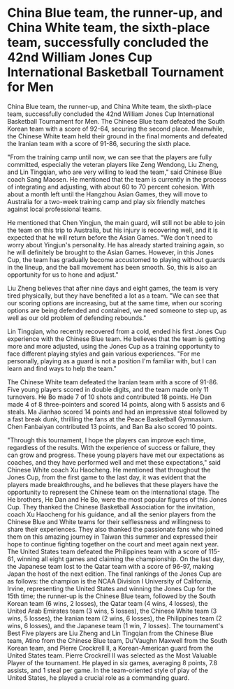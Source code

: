 # China Blue team, the runner-up, and China White team, the sixth-place team, successfully concluded the 42nd William Jones Cup International Basketball Tournament for Men 
 China Blue team, the runner-up, and China White team, the sixth-place team, successfully concluded the 42nd William Jones Cup International Basketball Tournament for Men. The Chinese Blue team defeated the South Korean team with a score of 92-64, securing the second place. Meanwhile, the Chinese White team held their ground in the final moments and defeated the Iranian team with a score of 91-86, securing the sixth place.

"From the training camp until now, we can see that the players are fully committed, especially the veteran players like Zeng Wendong, Liu Zheng, and Lin Tingqian, who are very willing to lead the team," said Chinese Blue coach Sang Maosen. He mentioned that the team is currently in the process of integrating and adjusting, with about 60 to 70 percent cohesion. With about a month left until the Hangzhou Asian Games, they will move to Australia for a two-week training camp and play six friendly matches against local professional teams.

He mentioned that Chen Yingjun, the main guard, will still not be able to join the team on this trip to Australia, but his injury is recovering well, and it is expected that he will return before the Asian Games. "We don't need to worry about Yingjun's personality. He has already started training again, so he will definitely be brought to the Asian Games. However, in this Jones Cup, the team has gradually become accustomed to playing without guards in the lineup, and the ball movement has been smooth. So, this is also an opportunity for us to hone and adjust."

Liu Zheng believes that after nine days and eight games, the team is very tired physically, but they have benefited a lot as a team. "We can see that our scoring options are increasing, but at the same time, when our scoring options are being defended and contained, we need someone to step up, as well as our old problem of defending rebounds."

Lin Tingqian, who recently recovered from a cold, ended his first Jones Cup experience with the Chinese Blue team. He believes that the team is getting more and more adjusted, using the Jones Cup as a training opportunity to face different playing styles and gain various experiences. "For me personally, playing as a guard is not a position I'm familiar with, but I can learn and find ways to help the team."

The Chinese White team defeated the Iranian team with a score of 91-86. Five young players scored in double digits, and the team made only 11 turnovers. He Bo made 7 of 10 shots and contributed 18 points. He Dan made 4 of 8 three-pointers and scored 14 points, along with 5 assists and 6 steals. Ma Jianhao scored 14 points and had an impressive steal followed by a fast break dunk, thrilling the fans at the Peace Basketball Gymnasium. Chen Fanbaiyan contributed 13 points, and Ban Ba also scored 10 points.

"Through this tournament, I hope the players can improve each time, regardless of the results. With the experience of success or failure, they can grow and progress. These young players have met our expectations as coaches, and they have performed well and met these expectations," said Chinese White coach Xu Haocheng. He mentioned that throughout the Jones Cup, from the first game to the last day, it was evident that the players made breakthroughs, and he believes that these players have the opportunity to represent the Chinese team on the international stage. The He brothers, He Dan and He Bo, were the most popular figures of this Jones Cup. They thanked the Chinese Basketball Association for the invitation, coach Xu Haocheng for his guidance, and all the senior players from the Chinese Blue and White teams for their selflessness and willingness to share their experiences. They also thanked the passionate fans who joined them on this amazing journey in Taiwan this summer and expressed their hope to continue fighting together on the court and meet again next year. The United States team defeated the Philippines team with a score of 115-61, winning all eight games and claiming the championship. On the last day, the Japanese team lost to the Qatar team with a score of 96-97, making Japan the host of the next edition. The final rankings of the Jones Cup are as follows: the champion is the NCAA Division I University of California, Irvine, representing the United States and winning the Jones Cup for the 15th time; the runner-up is the Chinese Blue team, followed by the South Korean team (6 wins, 2 losses), the Qatar team (4 wins, 4 losses), the United Arab Emirates team (3 wins, 5 losses), the Chinese White team (3 wins, 5 losses), the Iranian team (2 wins, 6 losses), the Philippines team (2 wins, 6 losses), and the Japanese team (1 win, 7 losses). The tournament's Best Five players are Liu Zheng and Lin Tingqian from the Chinese Blue team, Atino from the Chinese Blue team, Du'Vaughn Maxwell from the South Korean team, and Pierre Crockrell II, a Korean-American guard from the United States team. Pierre Crockrell II was selected as the Most Valuable Player of the tournament. He played in six games, averaging 8 points, 7.8 assists, and 1 steal per game. In the team-oriented style of play of the United States, he played a crucial role as a commanding guard.